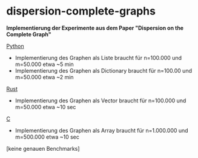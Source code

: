 # dispersion-complete-graphs
**Implementierung der Experimente aus dem Paper "Dispersion on the Complete Graph"**

<ins>Python</ins>
- Implementierung des Graphen als Liste braucht für n=100.000 und m=50.000 etwa ~5 min
- Implementierung des Graphen als Dictionary braucht für n=100.00 und m=50.000 etwa ~2 min

<ins>Rust</ins>
- Implementierung des Graphen als Vector braucht für n=100.000 und m=50.000 etwa ~10 sec

<ins>C</ins>
- Implementierung des Graphen als Array braucht für n=1.000.000 und m=500.000 etwa ~10 sec

[keine genauen Benchmarks]
